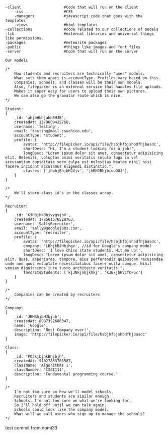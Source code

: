 	-client                   #Code that will run on the client
		-css                  #CSS
		-managers             #javascript code that goes with the templates
		-views                #html templates
	-collections              #code related to our collections of models
	-lib                      #external libraries and universal things like permissions.
	-packages                 #meteorite packages
	-public                   #things like images and font files
	-server                   #Code that will run on the server

	Our models

	/*
		Now students and recruiters are technically "user" models.
		What sets them apart is accountType. Profiles vary based on this.
		Companies, Schools, and classes will be their own models.
		Also, filepicker is an external service that handles file uploads.
		Makes it super easy for users to upload their own pictures.
		We can also go the gravatar route which is nice.
	*/

	Student:
	{
		_id: 'ahjbHbhjabhBHJB',
		createdAt: 1379609425768,
		username: 'Testing',
		email: 'testing@mail.csuchico.edu',
		accountType: 'student', 
		profile: {
			avatar: 'http://filepicker.io/api/file/hsbjhfbjshbdfhjbasdc',
			shortDesc: "Hi, I'm a student looking for a job!",
			longDesc: "Lorem ipsum dolor sit amet, consectetur adipisicing elit. Deleniti, voluptas animi veritatis soluta fuga in vel accusantium cupiditate vero culpa est molestias beatae nihil nisi facere incidunt accusamus eligendi distinctio.",
			classes: ['jhbhjBhjbHJVjv', 'jhBHJBhjbiouOOJ'],
		}		
	}

	/* 
		We'll store class id's in the classes array.
	*/
	
	Recruiter: 
	{
		_id: 'KJHBjhkBhjvvgvjhV',
		createdAt: 178561576528763,
		username: 'SallyRecruiter',
		email: 'sally@googlejobs.com',
		accountType: 'recruiter',
		profile: {
			avatar: 'http://filepicker.io/api/file/hsbjhfbjshbdfhjbasdc',
			company: 'LBhjkBJHbjhgv', //id for Google's company model
			shortDesc: 'I love chico state students. Hit me up!',
			longDesc: "Lorem ipsum dolor sit amet, consectetur adipisicing elit. Quas, asperiores, tempore, eius perferendis quibusdam recusandae unde non quos voluptate necessitatibus facere nulla cumque. Nihil veniam dignissimos iure iusto architecto veritatis.",
			favoriteStudents: ['kjJNkjnbjkhkj', 'kJBkjbHVcfCFGc']
		}
	}

	/*
		Companies can be created by recruiters
	*/
	
	Company: 
	{
		_id: 'JKHBhjbHJbjhb',
		createdAt: 0987392688347,
		name: 'Google',
		description: 'Best Company ever!',
		image: 'http://filepicker.io/api/file/hsbjhfbjshbdfhjbasdc'
	}

	Class: 
	{
		_id: 'POJkjbjhkBhjbjh',
		createdAt: 91827863786587,
		className: 'Algorithms 1',
		classNumber: 'CSCI111',
		description: 'Fundamental programming course.'
	}

	/*
		I'm not too sure on how we'll model schools.
		Recruiters and students are similar enough. 
		Schools, I'm not too sure on what we're looking for.
		So I'll hold off until we can talk again.
		Schools could look like the company model.
		What will we call users who sign up to manage the schools?
	*/


test commit from nomi33

